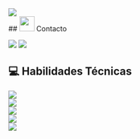 <div align="left">
  <img src="https://readme-typing-svg.herokuapp.com/?lines=Bienvenido+a+mi+Github;Soy+sanncheez&font=Fira%20Code&center=false&width=380&height=50&duration=4000&pause=1000&color=3498db">
</div>
## <img src="https://media.giphy.com/media/iY8CRBdQXODJSCERIr/giphy.gif" width="30"> Contacto

<p align="left">
  <a href="mailto:sanncheezdev@gmail.com"><img src="https://img.shields.io/badge/Email-sanncheezdev@gmail.com-3498db?style=for-the-badge&logo=gmail&logoColor=white&labelColor=333333"></a>
  <a href="https://discord.com/users/sanncheez"><img src="https://img.shields.io/badge/Discord-sanncheez-3498db?style=for-the-badge&logo=discord&logoColor=white&labelColor=333333"></a>
</p>

## 💻 Habilidades Técnicas

<p align="left">
  <img src="https://img.shields.io/badge/HTML5-90%25-E34F26?style=for-the-badge&logo=html5&logoColor=white&labelColor=333333" />
  <br>
  <img src="https://img.shields.io/badge/CSS3-85%25-1572B6?style=for-the-badge&logo=css3&logoColor=white&labelColor=333333" />
  <br>
  <img src="https://img.shields.io/badge/JavaScript-80%25-F7DF1E?style=for-the-badge&logo=javascript&logoColor=white&labelColor=333333" />
  <br>
  <img src="https://img.shields.io/badge/Vue.js-75%25-4FC08D?style=for-the-badge&logo=vue.js&logoColor=white&labelColor=333333" />
  <br>
  <img src="https://img.shields.io/badge/Lua-70%25-2C2D72?style=for-the-badge&logo=lua&logoColor=white&labelColor=333333" />
</p>

